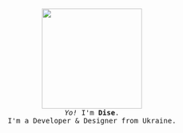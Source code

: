 <p align="center">
  <br>
  
  <img width="200" src="https://thedise.me/src/images/hi.webp">
 
  <br>
  <samp>
    <i>Yo!</i> I'm <b>Dise</b>.
    <br> 
    I'm a Developer & Designer from Ukraine.
    <br>
    <br>
  </samp>
  
  <br>
  <br>
</p>
